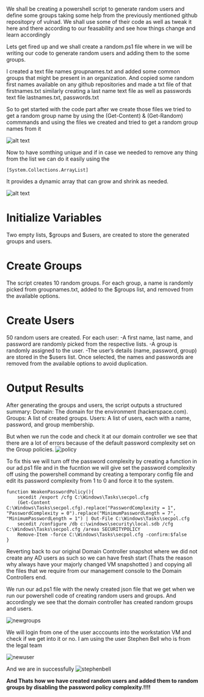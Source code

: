 We shall be creating a powershell script to generate random users and define some groups taking some help from the previously mentioned github repositopry of vulnad. We shall use some of their code as well as tweak it here and there according to our feasability and see how things change and learn accordingly

Lets get fired up and we shall create a random.ps1 file where in we will be writing our code to generate random users and adding them to the some groups.

I created a text file names groupnames.txt and added some common groups that might be present in an organization. And copied some random first names available on any github repositories and made a txt file of that firstnames.txt similarly creating a last name text file as well as passwords text file lastnames.txt, passwords.txt

So to get started with the code part after we create those files we tried to get a random group name by using the (Get-Content) & (Get-Random) commmands and using the files we created and tried to get a random group names from it 

![alt text](./media/randomgroup.png)

Now to have somthing unique and if in case we needed to remove any thing from the list we can do it easily using the 
```shell
[System.Collections.ArrayList]
```
It provides a dynamic array that can grow and shrink as needed.

![alt text](./media/code.png)

# Initialize Variables
Two empty lists, $groups and $users, are created to store the generated groups and users.

# Create Groups

The script creates 10 random groups.
For each group, a name is randomly picked from groupnames.txt, added to the $groups list, and removed from the available options.

# Create Users

50 random users are created.
For each user:
    -A first name, last name, and password are randomly picked from the respective lists.
    -A group is randomly assigned to the user.
    -The user’s details (name, password, group) are stored in the $users list.
Once selected, the names and passwords are removed from the available options to avoid duplication.

# Output Results

After generating the groups and users, the script outputs a structured summary:
Domain: The domain for the environment (hackerspace.com).
Groups: A list of created groups.
Users: A list of users, each with a name, password, and group membership.


But when we run the code and check it at our domain controller we see that there are a lot of errors because of the default password complexity set on the Group policies.
![policy](./media/policy.png)

To fix this we will turn off the password complexity by creating a function in our ad.ps1 file and in the fucntion we will give set the password complexity off using the powershell command by creating a temporary config file and edit its password complexity from 1 to 0 and force it to the system. 

```shell
function WeakenPasswordPolicy(){
    secedit /export /cfg C:\Windows\Tasks\secpol.cfg
    (Get-Content C:\Windows\Tasks\secpol.cfg).replace("PasswordComplexity = 1", "PasswordComplexity = 0").replace("MinimumPasswordLength = 7", "MinimumPasswordLength = 1") | Out-File C:\Windows\Tasks\secpol.cfg
    secedit /configure /db c:\windows\security\local.sdb /cfg C:\Windows\Tasks\secpol.cfg /areas SECURITYPOLICY
    Remove-Item -force C:\Windows\Tasks\secpol.cfg -confirm:$false
}
```

Reverting back to our original Domain Controller snapshot where we did not create any AD users as such so we can have fresh start (Thats the reason why always have your majorly changed VM snapshotted ) and copying all the files that we require from our management console to the Domain Controllers end. 

We run our ad.ps1 file with the newly created json file that we get when we run our powershell code of creating random users and groups.
And accordingly we see that the domain controller has created random groups and users. 

![newgroups](./media/newgroups.png)

We will login from one of the user acccounts into the workstation VM and check if we get into it or no. I am using the user Stephen Bell who is from the legal team 

![newuser](./media/newuser.png)

And we are in successfully
![stephenbell](./media/bell.png)

**And Thats how we have created random users and added them to random groups by disabling the password policy complexity.!!!!**
